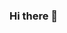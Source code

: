 ### Hi there 👋

<!--
**ghdeoliveira/ghdeoliveira** is a ✨ _special_ ✨ repository because its `README.md` (this file) appears on your GitHub profile.

Here are some ideas to get you started:

- 🔭 I’m currently working on ...
- 🌱 I’m currently learning ...
- 👯 I’m looking to collaborate on ...
- 🤔 I’m looking for help with ...
- 💬 Ask me about ...
- 📫 How to reach me: ...
- 😄 Pronouns: ...
- ⚡ Fun fact: ...
-->
<div style="display:inline">
  <img width='10' heigth='10' src="https://cdn.jsdelivr.net/gh/devicons/devicon/icons/python/python-original.svg" />
  <img width='10' heigth='10' src="https://cdn.jsdelivr.net/gh/devicons/devicon/icons/rstudio/rstudio-original.svg" />
  <img width='10' heigth='10' src="https://cdn.jsdelivr.net/gh/devicons/devicon/icons/java/java-original.svg" />
</div>
